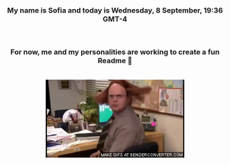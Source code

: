 


<div align="center">
<h3 >My name is Sofia and today is Wednesday, 8 September, 19:36 GMT-4</h3><br>
<h3 >For now, me and my personalities are working to create a fun Readme 👋
</h3><br>
<img src='img/dwight.gif' alt='working...'/>
</div>
